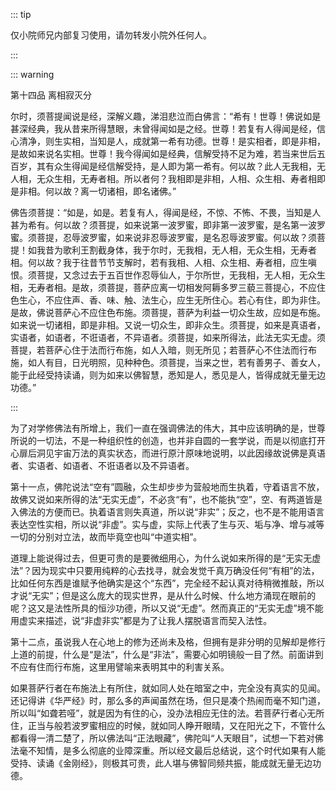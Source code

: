 ::: tip

仅小院师兄内部复习使用，请勿转发小院外任何人。

:::

::: warning

第十四品 离相寂灭分

​         尔时，须菩提闻说是经，深解义趣，涕泪悲泣而白佛言：“希有！世尊！佛说如是甚深经典，我从昔来所得慧眼，未曾得闻如是之经。世尊！若复有人得闻是经，信心清净，则生实相，当知是人，成就第一希有功德。世尊！是实相者，即是非相，是故如来说名实相。世尊！我今得闻如是经典，信解受持不足为难，若当来世后五百岁，其有众生得闻是经信解受持，是人即为第一希有。何以故？此人无我相，无人相，无众生相，无寿者相。所以者何？我相即是非相，人相、众生相、寿者相即是非相。何以故？离一切诸相，即名诸佛。”

​                   佛告须菩提：“如是，如是。若复有人，得闻是经，不惊、不怖、不畏，当知是人甚为希有。何以故？须菩提，如来说第一波罗蜜，即非第一波罗蜜，是名第一波罗蜜。须菩提，忍辱波罗蜜，如来说非忍辱波罗蜜，是名忍辱波罗蜜。何以故？须菩提！如我昔为歌利王割截身体，我于尔时，无我相，无人相，无众生相，无寿者相。何以故？我于往昔节节支解时，若有我相、人相、众生相、寿者相，应生嗔恨。须菩提，又念过去于五百世作忍辱仙人，于尔所世，无我相，无人相，无众生相，无寿者相。是故，须菩提，菩萨应离一切相发阿耨多罗三藐三菩提心，不应住色生心，不应住声、香、味、触、法生心，应生无所住心。若心有住，即为非住。是故，佛说菩萨心不应住色布施。须菩提，菩萨为利益一切众生故，应如是布施。如来说一切诸相，即是非相。又说一切众生，即非众生。须菩提，如来是真语者，实语者，如语者，不诳语者，不异语者。须菩提，如来所得法，此法无实无虚。须菩提，若菩萨心住于法而行布施，如人入暗，则无所见；若菩萨心不住法而行布施，如人有目，日光明照，见种种色。须菩提，当来之世，若有善男子、善女人，能于此经受持读诵，则为如来以佛智慧，悉知是人，悉见是人，皆得成就无量无边功德。”

:::

​         为了对学修佛法有所增上，我们一直在强调佛法的伟大，其中应该明确的是，世尊所说的一切法，不是一种组织性的创造，也并非自圆的一套学说，而是以彻底打开心扉后洞见宇宙万法的真实状态，而进行原汁原味地说明，以此因缘故说佛是真语者、实语者、如语者、不诳语者以及不异语者。

​         第十一点，佛陀说法“空有”圆融，众生却步步为营般地而生执着，守着语言不放，故佛又说如来所得的法“无实无虚”，不必贪“有”，也不能执“空”，空、有两道皆是入佛法的方便而已。执着语言则失真道，所以说“非实”；反之，也不是不能用语言表达空性实相，所以说“非虚”。实与虚，实际上代表了生与灭、垢与净、增与减等一切的分别对立法，故而毕竟空也叫“中道实相”。

​         道理上能说得过去，但更可贵的是要微细用心，为什么说如来所得的是“无实无虚法”？因为现实中只要用纯粹的心去找寻，就会发觉千真万确没任何“有相”的法，比如任何东西是谁赋予他确实是这个“东西”，完全经不起认真对待稍微推敲，所以才说“无实”；但是这么庞大的现实世界，是从什么时候、什么地方涌现在眼前的呢？这又是法性所具的恒沙功德，所以又说“无虚”。然而真正的“无实无虚”境不能用虚实来描述，说“非虚非实”都是为了让我人摆脱语言而契入法性。

​         第十二点，虽说我人在心地上的修为还尚未及格，但拥有是非分明的见解却是修行上道的前提，什么是“是法”，什么是“非法”，需要心如明镜般一目了然。前面讲到不应有住而行布施，这里用譬喻来表明其中的利害关系。

​         如果菩萨行者在布施法上有所住，就如同人处在暗室之中，完全没有真实的见闻。还记得讲《华严经》时，那么多的声闻虽然在场，但只是凑个热闹而毫不知门道，所以叫“如聋若哑”，就是因为有住的心，没办法相应无住的法。若菩萨行者心无所住，正当与般若波罗蜜相应的时候，就如同人睁开眼晴，又在阳光之下，不管什么都看得一清二楚了，所以佛法叫“正法眼藏”，佛陀叫“人天眼目”，试想一下若对佛法毫不知情，是多么彻底的业障深重。所以经文最后总结说，这个时代如果有人能受持、读诵《金刚经》，则极其可贵，此人堪与佛智同频共振，能成就无量无边功德。